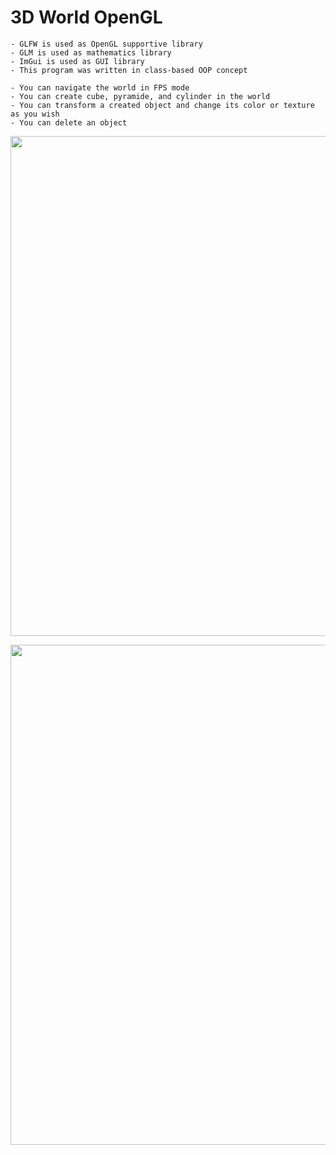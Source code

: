 # 3D World OpenGL

    - GLFW is used as OpenGL supportive library
    - GLM is used as mathematics library
    - ImGui is used as GUI library
    - This program was written in class-based OOP concept
    
    - You can navigate the world in FPS mode
    - You can create cube, pyramide, and cylinder in the world
    - You can transform a created object and change its color or texture as you wish
    - You can delete an object

<p align="center">
<img src="https://user-images.githubusercontent.com/72643454/194729908-e21176d3-f1db-4695-a56b-7caf641ac5b5.JPG" width="800" height="800">
</p>

<p align="center">
<img src="https://user-images.githubusercontent.com/72643454/194729909-4ffb1f41-344e-4aca-9c2a-a87d5b2c327e.JPG" width="800" height="800">
</p>
